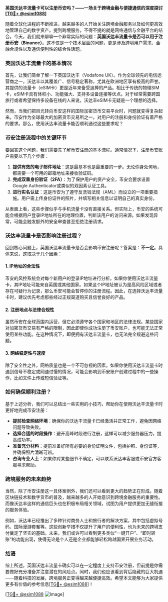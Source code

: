 **英国沃达丰流量卡可以注册币安吗？——一场关于跨境金融与便捷通信的深度探讨[[TG💪+ @esim1088](https://t.me/s/esim1088)]**

随着全球化进程的不断推进，越来越多的人开始关注跨境金融服务以及如何更高效地管理自己的数字资产。提到跨境服务，不得不提的就是网络通信与金融平台的结合。今天，我们就来聊聊一个非常实际的问题：**英国沃达丰流量卡是否可以用于注册币安（Binance）**。这不仅是一个技术层面的问题，更是涉及跨境用户需求、金融合规性以及通信便利性的综合性话题。

### 英国沃达丰流量卡的基本情况

首先，让我们简单了解一下英国沃达丰（Vodafone UK）。作为全球领先的电信运营商之一，沃达丰以其覆盖广、信号稳定著称，尤其在欧洲地区享有极高的声誉。其提供的流量卡（eSIM卡）更是近年来备受追捧的产品。相比于传统的物理SIM卡，eSIM卡具有体积小、功能强大、支持多设备连接等优点。对于经常需要跨国旅行或者希望保持多设备在线的人来说，沃达丰eSIM卡无疑是一个理想的选择。

然而，当我们把目光转向币安这样的国际加密货币交易平台时，问题就变得复杂起来。币安作为全球最大的加密货币交易所之一，对用户的注册和身份验证有着严格的要求。那么，使用沃达丰流量卡能否顺利通过这些要求呢？

### 币安注册流程中的关键环节

要回答这个问题，我们需要先了解币安注册的基本流程。通常情况下，注册币安账户需要以下几个步骤：

1. **提供有效的电子邮件地址**：这是最基本也是最重要的一步。无论你身处何地，都需要一个可用的邮箱地址来接收验证码。
2. **完成双重身份验证（2FA）**：为了保护用户的资产安全，币安会要求设置Google Authenticator或类似的双因素认证工具。
3. **进行实名认证**：这是币安为了遵守反洗钱法规（AML）而设立的一项重要措施。用户需上传身份证件的照片，并填写相关信息以证明自己的真实身份。

从表面上看，这些步骤似乎与手机流量卡没有直接关系。但实际上，币安的系统可能会根据用户登录IP地址所在的地理位置，判断该用户的访问来源。如果发现异常，可能会触发额外的安全审查甚至拒绝注册请求。

### 沃达丰流量卡是否影响注册过程？

回到核心问题上，英国沃达丰流量卡是否会影响币安注册呢？答案是：**不一定**。具体来说，这取决于几个因素：

#### 1. IP地址的合法性
币安的风控系统会对每个新用户的登录IP地址进行分析。如果你使用沃达丰流量卡，其IP地址可能来自英国或其他国家。如果这个IP地址被认为是高风险区域或者存在可疑行为记录，那么币安可能会暂停你的注册流程。因此，在选择沃达丰流量卡时，建议优先考虑那些经过正规渠道购买且信誉良好的产品。

#### 2. 注册地点与法律合规性
虽然币安在全球范围内运营，但它必须遵守各个国家和地区的法律法规。某些国家对加密货币交易有严格的限制，因此即使你成功注册了币安账户，也可能无法正常使用某些功能。在这种情况下，即便拥有沃达丰流量卡，也无法完全规避这些问题。

#### 3. 网络稳定性与速度
除了安全性之外，网络质量也是一个不可忽视的因素。如果你使用沃达丰流量卡时遇到信号不稳定或网速过慢的情况，可能会影响到币安账户创建过程中的一些操作，比如文件上传或短信验证等。

### 如何确保顺利注册？

基于上述分析，我们可以总结出一些实用的小技巧，帮助你在使用沃达丰流量卡时更好地完成币安注册：

- **提前检查网络环境**：确保你的沃达丰流量卡已经激活并正常工作，避免因网络问题导致失败。
- **选择合适的时段操作**：避开高峰时段进行注册，这样可以减少服务器压力，提高成功率。
- **准备充分材料**：提前准备好所有必要的身份证明文件，包括护照、身份证等，并确保照片清晰可辨。
- **咨询专业人士**：如果你对某些细节不确定，可以联系沃达丰客服或币安官方客服寻求帮助。

### 跨境服务的未来趋势

当然，除了币安注册这一具体案例外，我们还可以看到更大的趋势正在形成。随着区块链技术和数字货币的普及，越来越多的人开始意识到跨境金融服务的重要性。而像沃达丰这样的通信巨头也在积极布局相关领域，试图为用户提供更加无缝衔接的服务体验。

例如，沃达丰已经推出了多种针对商务人士和旅行者的解决方案，其中包括虚拟号码、国际漫游套餐等。这些创新举措不仅提升了用户的便利性，也为未来的跨境支付奠定了坚实的基础。未来，我们或许可以看到更多类似“一键开户”、“即时转账”的功能出现，使得无论是个人还是企业都能够轻松跨越国界开展业务活动。

### 结语

综上所述，英国沃达丰流量卡确实可以在一定程度上支持币安注册，但前提是你需要做好充分准备并注意潜在的风险点。同时，我们也应该看到背后隐藏的巨大机遇——随着科技的发展，跨境服务正变得越来越便捷高效。希望本文能够为大家提供更多有价值的参考信息[[TG💪+ @esim1088](https://t.me/s/esim1088)]！

[[TG💪+ @esim1088](https://t.me/s/esim1088) ![Image](https://i.postimg.cc/4NQfJmqS/Snipaste-2025-05-13-00-14-12.png)]